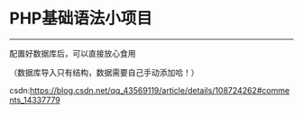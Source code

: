 # PHP基础语法小项目
----
配置好数据库后，可以直接放心食用

（数据库导入只有结构，数据需要自己手动添加哈！）

csdn:https://blog.csdn.net/qq_43569119/article/details/108724262#comments_14337779
